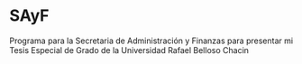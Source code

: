 # SAyF
Programa para la Secretaria de Administración y Finanzas para presentar mi Tesis Especial de Grado de la Universidad Rafael Belloso Chacin
